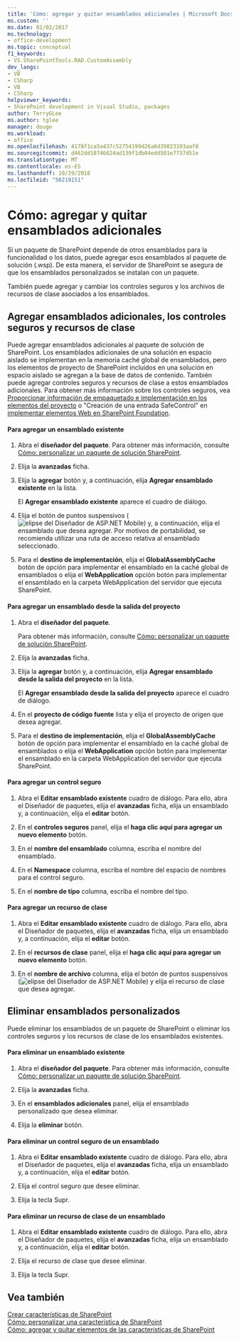 ```yaml
---
title: 'Cómo: agregar y quitar ensamblados adicionales | Microsoft Docs'
ms.custom: ''
ms.date: 02/02/2017
ms.technology:
- office-development
ms.topic: conceptual
f1_keywords:
- VS.SharePointTools.RAD.CustomAssembly
dev_langs:
- VB
- CSharp
- VB
- CSharp
helpviewer_keywords:
- SharePoint development in Visual Studio, packages
author: TerryGLee
ms.author: tglee
manager: douge
ms.workload:
- office
ms.openlocfilehash: 4178f1ca5a437c52754199d26a6d39023193aaf8
ms.sourcegitcommit: d462dd10746624ad139f1db04edd501e7737d51e
ms.translationtype: MT
ms.contentlocale: es-ES
ms.lasthandoff: 10/29/2018
ms.locfileid: "50219151"
---
```

# <a name="how-to-add-and-remove-additional-assemblies"></a>Cómo: agregar y quitar ensamblados adicionales
  Si un paquete de SharePoint depende de otros ensamblados para la funcionalidad o los datos, puede agregar esos ensamblados al paquete de solución (.wsp). De esta manera, el servidor de SharePoint se asegura de que los ensamblados personalizados se instalan con un paquete.  
  
 También puede agregar y cambiar los controles seguros y los archivos de recursos de clase asociados a los ensamblados.  
  
## <a name="add-additional-assemblies-safe-controls-and-class-resources"></a>Agregar ensamblados adicionales, los controles seguros y recursos de clase  
 Puede agregar ensamblados adicionales al paquete de solución de SharePoint. Los ensamblados adicionales de una solución en espacio aislado se implementan en la memoria caché global de ensamblados, pero los elementos de proyecto de SharePoint incluidos en una solución en espacio aislado se agregan a la base de datos de contenido. También puede agregar controles seguros y recursos de clase a estos ensamblados adicionales. Para obtener más información sobre los controles seguros, vea [Proporcionar información de empaquetado e implementación en los elementos del proyecto](../sharepoint/providing-packaging-and-deployment-information-in-project-items.md) o "Creación de una entrada SafeControl" en [implementar elementos Web en SharePoint Foundation](http://go.microsoft.com/fwlink/?LinkId=245505).  
  
#### <a name="to-add-an-existing-assembly"></a>Para agregar un ensamblado existente  
  
1.  Abra el **diseñador del paquete**. Para obtener más información, consulte [Cómo: personalizar un paquete de solución SharePoint](../sharepoint/how-to-customize-a-sharepoint-solution-package.md).  
  
2.  Elija la **avanzadas** ficha.  
  
3.  Elija la **agregar** botón y, a continuación, elija **Agregar ensamblado existente** en la lista.  
  
     El **Agregar ensamblado existente** aparece el cuadro de diálogo.  
  
4.  Elija el botón de puntos suspensivos (![elipse del Diseñador de ASP.NET Mobile](../sharepoint/media/mwellipsis.gif "elipse del Diseñador de ASP.NET Mobile")) y, a continuación, elija el ensamblado que desea agregar. Por motivos de portabilidad, se recomienda utilizar una ruta de acceso relativa al ensamblado seleccionado.  
  
5.  Para el **destino de implementación**, elija el **GlobalAssemblyCache** botón de opción para implementar el ensamblado en la caché global de ensamblados o elija el **WebApplication** opción botón para implementar el ensamblado en la carpeta WebApplication del servidor que ejecuta SharePoint.  
  
#### <a name="to-add-an-assembly-from-project-output"></a>Para agregar un ensamblado desde la salida del proyecto  
  
1.  Abra el **diseñador del paquete**.  
  
     Para obtener más información, consulte [Cómo: personalizar un paquete de solución SharePoint](../sharepoint/how-to-customize-a-sharepoint-solution-package.md).  
  
2.  Elija la **avanzadas** ficha.  
  
3.  Elija la **agregar** botón y, a continuación, elija **Agregar ensamblado desde la salida del proyecto** en la lista.  
  
     El **Agregar ensamblado desde la salida del proyecto** aparece el cuadro de diálogo.  
  
4.  En el **proyecto de código fuente** lista y elija el proyecto de origen que desea agregar.  
  
5.  Para el **destino de implementación**, elija el **GlobalAssemblyCache** botón de opción para implementar el ensamblado en la caché global de ensamblados o elija el **WebApplication** opción botón para implementar el ensamblado en la carpeta WebApplication del servidor que ejecuta SharePoint.  
  
#### <a name="to-add-a-safe-control"></a>Para agregar un control seguro  
  
1.  Abra el **Editar ensamblado existente** cuadro de diálogo. Para ello, abra el Diseñador de paquetes, elija el **avanzadas** ficha, elija un ensamblado y, a continuación, elija el **editar** botón.  
  
2.  En el **controles seguros** panel, elija el **haga clic aquí para agregar un nuevo elemento** botón.  
  
3.  En el **nombre del ensamblado** columna, escriba el nombre del ensamblado.  
  
4.  En el **Namespace** columna, escriba el nombre del espacio de nombres para el control seguro.  
  
5.  En el **nombre de tipo** columna, escriba el nombre del tipo.  
  
#### <a name="to-add-a-class-resource"></a>Para agregar un recurso de clase  
  
1.  Abra el **Editar ensamblado existente** cuadro de diálogo. Para ello, abra el Diseñador de paquetes, elija el **avanzadas** ficha, elija un ensamblado y, a continuación, elija el **editar** botón.  
  
2.  En el **recursos de clase** panel, elija el **haga clic aquí para agregar un nuevo elemento** botón.  
  
3.  En el **nombre de archivo** columna, elija el botón de puntos suspensivos (![elipse del Diseñador de ASP.NET Mobile](../sharepoint/media/mwellipsis.gif "elipse del Diseñador de ASP.NET Mobile")) y elija el recurso de clase que desea agregar.  
  
## <a name="delete-custom-assemblies"></a>Eliminar ensamblados personalizados  
 Puede eliminar los ensamblados de un paquete de SharePoint o eliminar los controles seguros y los recursos de clase de los ensamblados existentes.  
  
#### <a name="to-delete-an-existing-assembly"></a>Para eliminar un ensamblado existente  
  
1.  Abra el **diseñador del paquete**. Para obtener más información, consulte [Cómo: personalizar un paquete de solución SharePoint](../sharepoint/how-to-customize-a-sharepoint-solution-package.md).  
  
2.  Elija la **avanzadas** ficha.  
  
3.  En el **ensamblados adicionales** panel, elija el ensamblado personalizado que desea eliminar.  
  
4.  Elija la **eliminar** botón.  
  
#### <a name="to-delete-a-safe-control-for-an-assembly"></a>Para eliminar un control seguro de un ensamblado  
  
1.  Abra el **Editar ensamblado existente** cuadro de diálogo. Para ello, abra el Diseñador de paquetes, elija el **avanzadas** ficha, elija un ensamblado y, a continuación, elija el **editar** botón.  
  
2.  Elija el control seguro que desee eliminar.  
  
3.  Elija la tecla Supr.  
  
#### <a name="to-delete-a-class-resource-for-an-assembly"></a>Para eliminar un recurso de clase de un ensamblado  
  
1.  Abra el **Editar ensamblado existente** cuadro de diálogo. Para ello, abra el Diseñador de paquetes, elija el **avanzadas** ficha, elija un ensamblado y, a continuación, elija el **editar** botón.  
  
2.  Elija el recurso de clase que desee eliminar.  
  
3.  Elija la tecla Supr.  
  
## <a name="see-also"></a>Vea también
 [Crear características de SharePoint](../sharepoint/creating-sharepoint-features.md)   
 [Cómo: personalizar una característica de SharePoint](../sharepoint/how-to-customize-a-sharepoint-feature.md)   
 [Cómo: agregar y quitar elementos de las características de SharePoint](../sharepoint/how-to-add-and-remove-items-to-sharepoint-features.md)   
  
